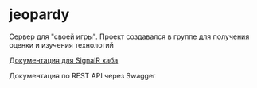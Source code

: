 # jeopardy
Сервер для "своей игры". Проект создавался в группе для получения оценки и изучения технологий 

[Документация для SignalR хаба](https://github.com/Noodle-cpp/jeopardy/blob/master/HubDocs.md)

Документация по REST API через Swagger

